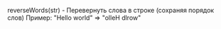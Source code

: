 reverseWords(str) -  Перевернуть слова в строке (сохраняя порядок слов)
Пример: "Hello world" => "olleH dlrow"